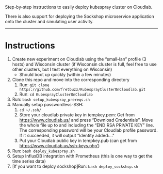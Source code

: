 Step-by-step instructions to easily deploy kubespray cluster on Cloudlab. 

There is also support for deploying the Sockshop microservice application onto the cluster and simulating user activity.

----
# Instructions
1. Create new experiment on Cloudlab using the “small-lan” profile (3 hosts) and Wisconsin cluster (if Wisconsin cluster is full, feel free to use other clusters, but I test everything on Wisconsin)
    * Should boot up quickly (within a few minutes)
2. Clone this repo and move into the corresponding directory
    1. Run: `git clone https://github.com/fretbuzz/KubesprayClusterOnCloudlab.git`
    2. Run: `cd KubesprayClusterOnCloudlab`
3. Run: `bash setup_kubespray_prereqs.sh`
4. Manually setup passwordless-SSH:
    1. `cd ~/.ssh/`
    2. Store your cloudlab private key in tempkey.pem: Get from https://www.cloudlab.us/ and press “Download Credentials”.
    Move the whole file up to and including the “END RSA PRIVATE KEY” line. The corresponding password will be your Cloudlab profile
    password. If it succeeded, it will output “Identity added:..."
    3. Put your Cloudlab public key in tempkey.pub (can get from https://www.cloudlab.us/ssh-keys.php’)
5. Run: `bash deploy_kubespray.sh`
6. Setup InfluxDB integration with Prometheus (this is one way to get the time series data)
7. \[If you want to deploy sockshop\]Run: `bash deploy_sockshop.sh`
